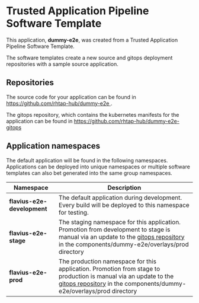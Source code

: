 # Trusted Application Pipeline Software Template

This application, **dummy-e2e**, was created from a Trusted Application Pipeline Software Template.

The software templates create a new source and gitops deployment repositories with a sample source application. 

## Repositories

The source code for your application can be found in [https://github.com/rhtap-hub/dummy-e2e ](https://github.com/rhtap-hub/dummy-e2e ).
 
The gitops repository, which contains the kubernetes manifests for the application can be found in 
[https://github.com/rhtap-hub/dummy-e2e-gitops ](https://github.com/rhtap-hub/dummy-e2e-gitops ) 

## Application namespaces 

The default application will be found in the following namespaces. Applications can be deployed into unique namespaces or multiple software templates can also bet generated into the same group namespaces.  

|  Namespace   |  Description   |  
| -------- | -------- |   
| **flavius-e2e-development** | The default application during development. Every build will be deployed to this namespace for testing. | 
| **flavius-e2e-stage** | The staging namespace for this application. Promotion from development to stage is manual via an update to the [gitops repository](https://github.com/rhtap-hub/dummy-e2e-gitops ) in the components/dummy-e2e/overlays/prod directory |  
| **flavius-e2e-prod** | The production namespace for this application. Promotion from stage to production is manual via an update to the [gitops repository](https://github.com/rhtap-hub/dummy-e2e-gitops ) in the components/dummy-e2e/overlays/prod directory | 
